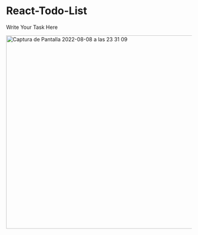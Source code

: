 # React-Todo-List
Write Your Task Here

<img width="525" alt="Captura de Pantalla 2022-08-08 a las 23 31 09" src="https://user-images.githubusercontent.com/77374408/183523168-1e4b8563-f0d5-4aac-9923-8f77bdc93014.png">
